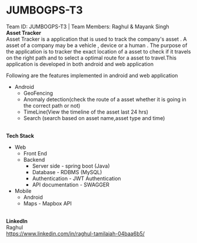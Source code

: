 # JUMBOGPS-T3
Team ID: JUMBOGPS-T3 | Team Members: Raghul &amp; Mayank Singh
</br>**Asset Tracker**</br>
Asset Tracker is a application that is used to track the company's asset . A asset of a company may be a vehicle , device or a human . The purpose of the application is to tracker the exact location of a asset to check if it travels on the right path and to select a optimal route for a asset to travel.This application is developed in both android and web application 

Following are the features implemented in android and web application
* Android
  * GeoFencing
  * Anomaly detection(check the route of a asset whether it is going in the correct path or not)
  * TimeLine(View the timeline of the asset last 24 hrs)
  * Search (search based on asset name,asset type and time)

</br>**Tech Stack**
* Web
  * Front End
  * Backend 
    * Server side - spring boot (Java)
    * Database - RDBMS (MySQL)
    * Authentication - JWT Authentication
    * API documentation - SWAGGER 
* Mobile
  * Android 
  * Maps - Mapbox API 



</br>**LinkedIn**</br> 
Raghul</br>
https://www.linkedin.com/in/raghul-tamilaiah-04baa6b5/
